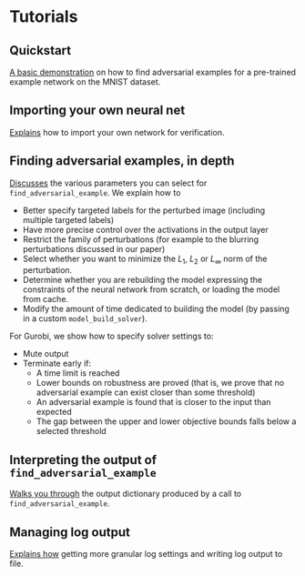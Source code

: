 # Tutorials

## Quickstart
[A basic demonstration](https://nbviewer.jupyter.org/github/vtjeng/MIPVerify.jl/blob/master/examples/00_quickstart.ipynb) on how to find adversarial examples for a pre-trained example network on the MNIST dataset.

## Importing your own neural net
[Explains](https://nbviewer.jupyter.org/github/vtjeng/MIPVerify.jl/blob/master/examples/01_importing_your_own_neural_net.ipynb) how to import your own network for verification.

## Finding adversarial examples, in depth
[Discusses](https://nbviewer.jupyter.org/github/vtjeng/MIPVerify.jl/blob/master/examples/02_finding_adversarial_examples_in_depth.ipynb) the various parameters you can select for `find_adversarial_example`. We explain how to

  + Better specify targeted labels for the perturbed image (including multiple targeted labels)
  + Have more precise control over the activations in the output layer
  + Restrict the family of perturbations (for example to the blurring perturbations discussed in our paper)
  + Select whether you want to minimize the $L_1$, $L_2$ or $L_\infty$ norm of the perturbation.
  + Determine whether you are rebuilding the model expressing the constraints of the neural network from scratch, or loading the model from cache.
  + Modify the amount of time dedicated to building the model (by passing in a custom `model_build_solver`).

For Gurobi, we show how to specify solver settings to:
  + Mute output
  + Terminate early if:
    + A time limit is reached
    + Lower bounds on robustness are proved (that is, we prove that no adversarial example can exist closer than some threshold)
    + An adversarial example is found that is closer to the input than expected
    + The gap between the upper and lower objective bounds falls below a selected threshold

## Interpreting the output of `find_adversarial_example`
[Walks you through](https://nbviewer.jupyter.org/github/vtjeng/MIPVerify.jl/blob/master/examples/03_interpreting_the_output_of_find_adversarial_example.ipynb) the output dictionary produced by a call to `find_adversarial_example`.

## Managing log output
[Explains how](https://nbviewer.jupyter.org/github/vtjeng/MIPVerify.jl/blob/master/examples/04_managing_log_output.ipynb) getting more granular log settings and writing log output to file.